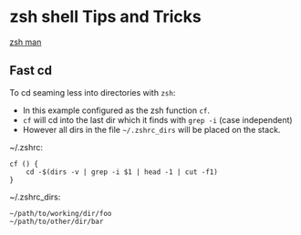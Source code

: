 # zsh shell Tips and Tricks

[zsh man](https://zsh.sourceforge.io/Doc/zsh_a4.pdf)

## Fast cd
To cd seaming less into directories with ```zsh```:

- In this example configured as the zsh function ```cf```.
- ```cf``` will cd into the last dir which it finds with ```grep -i``` (case independent)
- However all dirs in the file ```~/.zshrc_dirs``` will be placed on the stack.

~/.zshrc:
```
cf () {
	cd -$(dirs -v | grep -i $1 | head -1 | cut -f1)
}
```

~/.zshrc_dirs:
```
~/path/to/working/dir/foo
~/path/to/other/dir/bar
``` 




